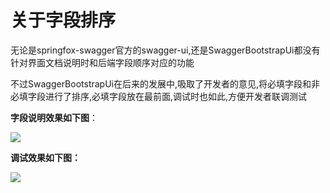 # 关于字段排序

无论是springfox-swagger官方的swagger-ui,还是SwaggerBootstrapUi都没有针对界面文档说明时和后端字段顺序对应的功能

不过SwaggerBootstrapUi在后来的发展中,吸取了开发者的意见,将必填字段和非必填字段进行了排序,必填字段放在最前面,调试时也如此,方便开发者联调测试

**字段说明效果如下图**：

![](/images/fieldsort.png)

**调试效果如下图：**

![](/images/fieldsort-debug.png)
 

 